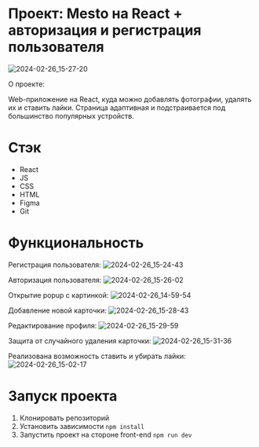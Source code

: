 # Проект: Mesto на React + авторизация и регистрация пользователя

![2024-02-26_15-27-20](https://github.com/VerMishel27/react-mesto-auth/assets/120491019/e63a8c64-6a79-40c3-ae59-d070b12d1036)

О проекте:

Web-приложение на React, куда можно добавлять фотографии, удалять их и ставить лайки. Страница адаптивная и подстраивается под большинство популярных устройств.

# Стэк

- React
- JS
- CSS
- HTML
- Figma
- Git

# Функциональность

Регистрация пользователя:
![2024-02-26_15-24-43](https://github.com/VerMishel27/react-mesto-auth/assets/120491019/be287fd4-b621-4a76-bfc8-6186679a1535)

Авторизация пользователя:
![2024-02-26_15-26-02](https://github.com/VerMishel27/react-mesto-auth/assets/120491019/dd882acd-9392-4da4-8fb5-8aceab8f82e5)

Открытие popup с картинкой:
![2024-02-26_14-59-54](https://github.com/VerMishel27/mesto/assets/120491019/9ed72d59-7a19-42e9-9bb4-2b9844b02002)

Добавление новой карточки:
![2024-02-26_15-28-43](https://github.com/VerMishel27/react-mesto-auth/assets/120491019/dd96c607-7fa6-47ca-b754-2300000a1eab)

Редактирование профиля:
![2024-02-26_15-29-59](https://github.com/VerMishel27/react-mesto-auth/assets/120491019/ed954a45-faa7-4fcf-8ad8-a93004292807)

Защита от случайного удаления карточки:
![2024-02-26_15-31-36](https://github.com/VerMishel27/react-mesto-auth/assets/120491019/9d377fab-edad-407c-aa93-251c5dfeddb5)

Реализована возможность ставить и убирать лайки:
![2024-02-26_15-02-17](https://github.com/VerMishel27/mesto/assets/120491019/3e7bfdf4-f364-42b2-9055-3b68e41b8b01)

# Запуск проекта

1. Клонировать репозиторий
2. Установить зависимости ```npm install```
3. Запустить проект на стороне front-end ```npm run dev```
